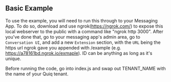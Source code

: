 ## Basic Example

To use the example, you will need to run this through to your Messaging App. To do so, download and use ngrok(https://ngrok.com/) to expose this local webserver to the public with a command like "ngrok http 3000". After you've done that, go to your messaging app's admin area, go to `Conversation UI`, and add a new `Extension` section, with the `URL` being the https url ngrok gave you appended with /example (e.g. https://a78161bd.ngrok.io/exmaple). ID can be anything as long as it's unique.

Before running the code, go into index.js and swap out TENANT_NAME with the name of your Quiq tenant.
